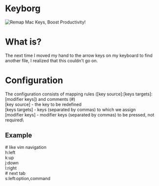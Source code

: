 # Keyborg
![Remap Mac Keys, Boost Productivity!](https://github.com/bornthenord/keyborg/blob/main/logo.png)


# What is?
The next time I moved my hand to the arrow keys on my keyboard to find another file, I realized that this couldn't go on. 

# Configuration

The configuration consists of mapping rules ([key source]:[keys targets]:[modifier keys]) and comments (#)\
[key source] - the key to be redefined\
[keys targets] - keys (separated by commas) to which we assign\
[modifier keys] - modifier keys (separated by commas) to be pressed, not required\


## Example

\# like vim navigation\
h:left\
k:up\
j:down\
l:right\
\# next tab\
s:left:option,command